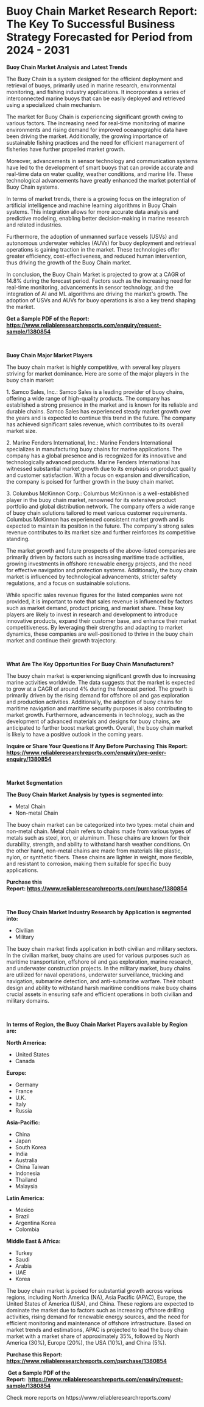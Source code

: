 <p><h1>Buoy Chain Market Research Report: The Key To Successful Business Strategy Forecasted for Period from 2024 - 2031</h1></p><p><strong>Buoy Chain Market Analysis and Latest Trends</strong></p>
<p><p>The Buoy Chain is a system designed for the efficient deployment and retrieval of buoys, primarily used in marine research, environmental monitoring, and fishing industry applications. It incorporates a series of interconnected marine buoys that can be easily deployed and retrieved using a specialized chain mechanism.</p><p>The market for Buoy Chain is experiencing significant growth owing to various factors. The increasing need for real-time monitoring of marine environments and rising demand for improved oceanographic data have been driving the market. Additionally, the growing importance of sustainable fishing practices and the need for efficient management of fisheries have further propelled market growth.</p><p>Moreover, advancements in sensor technology and communication systems have led to the development of smart buoys that can provide accurate and real-time data on water quality, weather conditions, and marine life. These technological advancements have greatly enhanced the market potential of Buoy Chain systems.</p><p>In terms of market trends, there is a growing focus on the integration of artificial intelligence and machine learning algorithms in Buoy Chain systems. This integration allows for more accurate data analysis and predictive modeling, enabling better decision-making in marine research and related industries.</p><p>Furthermore, the adoption of unmanned surface vessels (USVs) and autonomous underwater vehicles (AUVs) for buoy deployment and retrieval operations is gaining traction in the market. These technologies offer greater efficiency, cost-effectiveness, and reduced human intervention, thus driving the growth of the Buoy Chain market.</p><p>In conclusion, the Buoy Chain Market is projected to grow at a CAGR of 14.8% during the forecast period. Factors such as the increasing need for real-time monitoring, advancements in sensor technology, and the integration of AI and ML algorithms are driving the market's growth. The adoption of USVs and AUVs for buoy operations is also a key trend shaping the market.</p></p>
<p><strong>Get a Sample PDF of the Report:&nbsp; <a href="https://www.reliableresearchreports.com/enquiry/request-sample/1380854">https://www.reliableresearchreports.com/enquiry/request-sample/1380854</a></strong></p>
<p>&nbsp;</p>
<p><strong>Buoy Chain Major Market Players</strong></p>
<p><p>The buoy chain market is highly competitive, with several key players striving for market dominance. Here are some of the major players in the buoy chain market:</p><p>1. Samco Sales, Inc.: Samco Sales is a leading provider of buoy chains, offering a wide range of high-quality products. The company has established a strong presence in the market and is known for its reliable and durable chains. Samco Sales has experienced steady market growth over the years and is expected to continue this trend in the future. The company has achieved significant sales revenue, which contributes to its overall market size.</p><p>2. Marine Fenders International, Inc.: Marine Fenders International specializes in manufacturing buoy chains for marine applications. The company has a global presence and is recognized for its innovative and technologically advanced products. Marine Fenders International has witnessed substantial market growth due to its emphasis on product quality and customer satisfaction. With a focus on expansion and diversification, the company is poised for further growth in the buoy chain market.</p><p>3. Columbus McKinnon Corp.: Columbus McKinnon is a well-established player in the buoy chain market, renowned for its extensive product portfolio and global distribution network. The company offers a wide range of buoy chain solutions tailored to meet various customer requirements. Columbus McKinnon has experienced consistent market growth and is expected to maintain its position in the future. The company's strong sales revenue contributes to its market size and further reinforces its competitive standing.</p><p>The market growth and future prospects of the above-listed companies are primarily driven by factors such as increasing maritime trade activities, growing investments in offshore renewable energy projects, and the need for effective navigation and protection systems. Additionally, the buoy chain market is influenced by technological advancements, stricter safety regulations, and a focus on sustainable solutions.</p><p>While specific sales revenue figures for the listed companies were not provided, it is important to note that sales revenue is influenced by factors such as market demand, product pricing, and market share. These key players are likely to invest in research and development to introduce innovative products, expand their customer base, and enhance their market competitiveness. By leveraging their strengths and adapting to market dynamics, these companies are well-positioned to thrive in the buoy chain market and continue their growth trajectory.</p></p>
<p>&nbsp;</p>
<p><strong>What Are The Key Opportunities For Buoy Chain Manufacturers?</strong></p>
<p><p>The buoy chain market is experiencing significant growth due to increasing marine activities worldwide. The data suggests that the market is expected to grow at a CAGR of around 4% during the forecast period. The growth is primarily driven by the rising demand for offshore oil and gas exploration and production activities. Additionally, the adoption of buoy chains for maritime navigation and maritime security purposes is also contributing to market growth. Furthermore, advancements in technology, such as the development of advanced materials and designs for buoy chains, are anticipated to further boost market growth. Overall, the buoy chain market is likely to have a positive outlook in the coming years.</p></p>
<p><strong>Inquire or Share Your Questions If Any Before Purchasing This Report: <a href="https://www.reliableresearchreports.com/enquiry/pre-order-enquiry/1380854">https://www.reliableresearchreports.com/enquiry/pre-order-enquiry/1380854</a></strong></p>
<p>&nbsp;</p>
<p><strong>Market Segmentation</strong></p>
<p><strong>The Buoy Chain Market Analysis by types is segmented into:</strong></p>
<p><ul><li>Metal Chain</li><li>Non-metal Chain</li></ul></p>
<p><p>The buoy chain market can be categorized into two types: metal chain and non-metal chain. Metal chain refers to chains made from various types of metals such as steel, iron, or aluminum. These chains are known for their durability, strength, and ability to withstand harsh weather conditions. On the other hand, non-metal chains are made from materials like plastic, nylon, or synthetic fibers. These chains are lighter in weight, more flexible, and resistant to corrosion, making them suitable for specific buoy applications.</p></p>
<p><strong>Purchase this Report:&nbsp;<a href="https://www.reliableresearchreports.com/purchase/1380854">https://www.reliableresearchreports.com/purchase/1380854</a></strong></p>
<p>&nbsp;</p>
<p><strong>The Buoy Chain Market Industry Research by Application is segmented into:</strong></p>
<p><ul><li>Civilian</li><li>Military</li></ul></p>
<p><p>The buoy chain market finds application in both civilian and military sectors. In the civilian market, buoy chains are used for various purposes such as maritime transportation, offshore oil and gas exploration, marine research, and underwater construction projects. In the military market, buoy chains are utilized for naval operations, underwater surveillance, tracking and navigation, submarine detection, and anti-submarine warfare. Their robust design and ability to withstand harsh maritime conditions make buoy chains crucial assets in ensuring safe and efficient operations in both civilian and military domains.</p></p>
<p>&nbsp;</p>
<p><strong>In terms of Region, the Buoy Chain Market Players available by Region are:</strong></p>
<p>
    <p> <strong> North America: </strong>
        <ul>
            <li>United States</li>
            <li>Canada</li>
        </ul>
        </p> 
    <p> <strong> Europe: </strong>
        <ul>
            <li>Germany</li>
            <li>France</li>
            <li>U.K.</li>
            <li>Italy</li>
            <li>Russia</li>
        </ul>
        </p> 
    <p> <strong> Asia-Pacific: </strong>
        <ul>
            <li>China</li>
            <li>Japan</li>
            <li>South Korea</li>
            <li>India</li>
            <li>Australia</li>
            <li>China Taiwan</li>
            <li>Indonesia</li>
            <li>Thailand</li>
            <li>Malaysia</li>
        </ul>
        </p> 
    <p> <strong> Latin America: </strong>
        <ul>
            <li>Mexico</li>
            <li>Brazil</li>
            <li>Argentina Korea</li>
            <li>Colombia</li>
        </ul>
        </p> 
    <p> <strong> Middle East & Africa: </strong>
        <ul>
            <li>Turkey</li>
            <li>Saudi</li>
            <li>Arabia</li>
            <li>UAE</li>
            <li>Korea</li>
        </ul>
    </p>
    </p>
<p><p>The buoy chain market is poised for substantial growth across various regions, including North America (NA), Asia Pacific (APAC), Europe, the United States of America (USA), and China. These regions are expected to dominate the market due to factors such as increasing offshore drilling activities, rising demand for renewable energy sources, and the need for efficient monitoring and maintenance of offshore infrastructure. Based on market trends and estimations, APAC is projected to lead the buoy chain market with a market share of approximately 35%, followed by North America (30%), Europe (20%), the USA (10%), and China (5%).</p></p>
<p><strong>Purchase this Report: <a href="https://www.reliableresearchreports.com/purchase/1380854">https://www.reliableresearchreports.com/purchase/1380854</a></strong></p>
<p>&nbsp;<strong>Get a Sample PDF of the Report:&nbsp;&nbsp;<a href="https://www.reliableresearchreports.com/enquiry/request-sample/1380854">https://www.reliableresearchreports.com/enquiry/request-sample/1380854</a></strong></p>
<p><strong></strong></p>
<p>Check more reports on https://www.reliableresearchreports.com/</p>